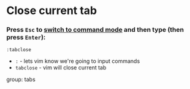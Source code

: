 # Close current tab

### Press `Esc` to [switch to command mode](/vim/how-to-switch-to-command-mode) and then type (then press `Enter`):

```text
:tabclose
```

- `:` - lets vim know we're going to input commands
- `tabclose` - vim will close current tab

group: tabs


